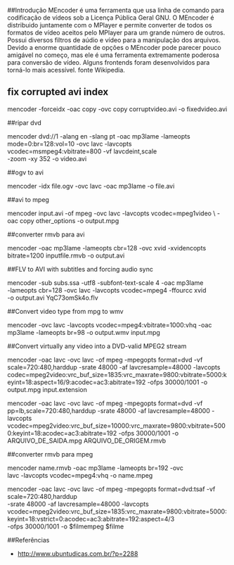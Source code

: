 ##Introdução
MEncoder é uma ferramenta que usa linha de comando para codificação de vídeos sob a Licença Pública Geral GNU.
O MEncoder é distribuido juntamente com o MPlayer e permite converter de todos os formatos de vídeo aceitos pelo MPlayer para um grande número de outros. Possui diversos filtros de aúdio e vídeo para a manipulação dos arquivos.
Devido a enorme quantidade de opções o MEncoder pode parecer pouco amigável no começo, mas ele é uma ferramenta extremamente poderosa para conversão de vídeo. Alguns frontends foram desenvolvidos para torná-lo mais acessível. fonte Wikipedia.

## fix corrupted avi index 

mencoder -forceidx -oac copy -ovc copy corruptvideo.avi -o fixedvideo.avi


##ripar dvd

mencoder dvd://1 -alang en -slang pt -oac mp3lame -lameopts \
mode=0:br=128:vol=10 -ovc lavc -lavcopts \
vcodec=msmpeg4:vbitrate=800 -vf lavcdeint,scale \
-zoom -xy 352 -o video.avi


##ogv to avi

mencoder -idx file.ogv -ovc lavc -oac mp3lame -o file.avi


##avi to mpeg

mencoder input.avi -of mpeg -ovc lavc -lavcopts vcodec=mpeg1video \ -oac copy other_options -o output.mpg



##converter rmvb para avi

mencoder -oac mp3lame -lameopts cbr=128 -ovc xvid -xvidencopts \
 bitrate=1200 inputfile.rmvb -o output.avi

##FLV to AVI with subtitles and forcing audio sync

mencoder -sub subs.ssa -utf8 -subfont-text-scale 4 -oac mp3lame \
 -lameopts cbr=128 -ovc lavc -lavcopts vcodec=mpeg4 -ffourcc xvid \
 -o output.avi YqC73omSk4o.flv

##Convert video type from mpg to wmv

mencoder -ovc lavc -lavcopts vcodec=mpeg4:vbitrate=1000:vhq -oac mp3lame -lameopts br=98 -o output.wmv input.mpg

##Convert virtually any video into a DVD-valid MPEG2 stream

mencoder -oac lavc -ovc lavc -of mpeg -mpegopts format=dvd -vf scale=720:480,harddup -srate 48000
-af lavcresample=48000 -lavcopts
codec=mpeg2video:vrc_buf_size=1835:vrc_maxrate=9800:vbitrate=5000:keyint=18:aspect=16/9:acodec=ac3:abitrate=192
-ofps 30000/1001 -o output.mpg input.extension




mencoder -oac lavc -ovc lavc -of mpeg -mpegopts format=dvd -vf pp=lb,scale=720:480,harddup -srate 48000 -af lavcresample=48000 -lavcopts vcodec=mpeg2video:vrc_buf_size=10000:vrc_maxrate=9800:vbitrate=5000:keyint=18:acodec=ac3:abitrate=192 -ofps 30000/1001 -o ARQUIVO_DE_SAIDA.mpg ARQUIVO_DE_ORIGEM.rmvb


##converter rmvb para mpeg


mencoder name.rmvb -oac mp3lame -lameopts br=192 -ovc\
 lavc -lavcopts vcodec=mpeg4:vhq -o name.mpeg




mencoder -oac lavc -ovc lavc -of mpeg -mpegopts format=dvd:tsaf -vf scale=720:480,harddup\
 -srate 48000 -af lavcresample=48000 -lavcopts vcodec=mpeg2video:vrc_buf_size=1835:vrc_maxrate=9800:vbitrate=5000:keyint=18:vstrict=0:acodec=ac3:abitrate=192:aspect=4/3\
 -ofps 30000/1001 -o $filmempeg $filme

##Referências
* http://www.ubuntudicas.com.br/?p=2288


